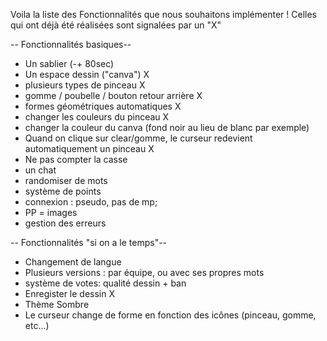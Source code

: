 
Voila la liste des Fonctionnalités que nous souhaitons implémenter ! Celles qui ont déjà été réalisées sont signalées par un "X"

-- Fonctionnalités basiques--
- Un sablier (-+ 80sec)
- Un espace dessin ("canva") X
- plusieurs types de pinceau X
- gomme / poubelle / bouton retour arrière X
- formes géométriques automatiques X
- changer les couleurs du pinceau X
- changer la couleur du canva (fond noir au lieu de blanc par exemple)
- Quand on clique sur clear/gomme, le curseur redevient automatiquement un pinceau X
- Ne pas compter la casse
- un chat
- randomiser de mots
- système de points
- connexion : pseudo, pas de mp;
- PP = images
- gestion des erreurs

-- Fonctionnalités "si on a le temps"--
- Changement de langue
- Plusieurs versions : par équipe, ou avec ses propres mots
- système de votes: qualité dessin + ban
- Enregister le dessin X
- Thème Sombre
- Le curseur change de forme en fonction des icônes (pinceau, gomme, etc...)
